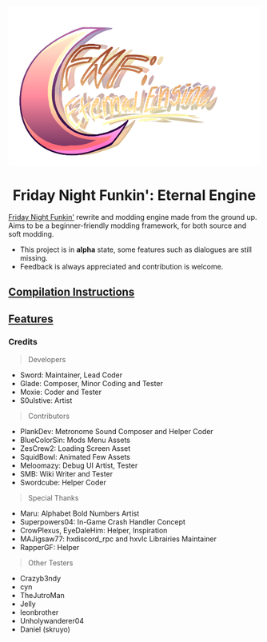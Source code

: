 <p align="center">
    <img src="art/logo.png" width="750"/>
    <h1 align="center">Friday Night Funkin': Eternal Engine</h1>
</p>

[Friday Night Funkin'](https://github.com/FunkinCrew/Funkin) rewrite and modding engine made from the ground up. Aims to be a beginner-friendly modding framework, for both source and soft modding.

- This project is in **alpha** state, some features such as dialogues are still missing.
- Feedback is always appreciated and contribution is welcome.

## [Compilation Instructions](https://github.com/Sword352/FNF-EternalEngine/blob/master/wiki/COMPILATION.md)
## [Features](https://github.com/Sword352/FNF-EternalEngine/blob/master/wiki/FEATURES.md)

### Credits
> Developers
- Sword: Maintainer, Lead Coder
- Glade: Composer, Minor Coding and Tester
- Moxie: Coder and Tester
- S0ulstive: Artist

> Contributors
- PlankDev: Metronome Sound Composer and Helper Coder
- BlueColorSin: Mods Menu Assets
- ZesCrew2: Loading Screen Asset
- SquidBowl: Animated Few Assets
- Meloomazy: Debug UI Artist, Tester
- SMB: Wiki Writer and Tester
- Swordcube: Helper Coder

> Special Thanks
- Maru: Alphabet Bold Numbers Artist
- Superpowers04: In-Game Crash Handler Concept
- CrowPlexus, EyeDaleHim: Helper, Inspiration
- MAJigsaw77: hxdiscord_rpc and hxvlc Librairies Maintainer
- RapperGF: Helper

> Other Testers
- Crazyb3ndy
- cyn
- TheJutroMan
- Jelly
- leonbrother
- Unholywanderer04
- Daniel (skruyo)